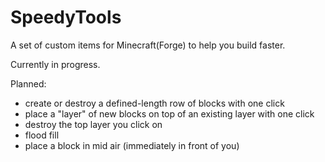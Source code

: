 SpeedyTools
===========

A set of custom items for Minecraft(Forge) to help you build faster.

Currently in progress.

Planned:
- create or destroy a defined-length row of blocks with one click
- place a "layer" of new blocks on top of an existing layer with one click
- destroy the top layer you click on
- flood fill 
- place a block in mid air (immediately in front of you)
